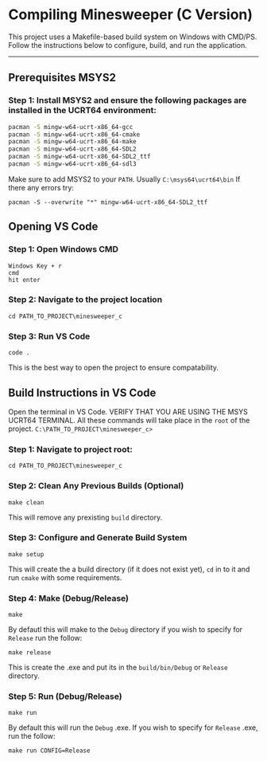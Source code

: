 # Compiling Minesweeper (C Version)

This project uses a Makefile-based build system on Windows with CMD/PS. Follow the instructions below to configure, build, and run the application.

---

## Prerequisites MSYS2

### Step 1: Install MSYS2 and ensure the following packages are installed in the UCRT64 environment:

```bash
pacman -S mingw-w64-ucrt-x86_64-gcc 
pacman -S mingw-w64-ucrt-x86_64-cmake
pacman -S mingw-w64-ucrt-x86_64-make
pacman -S mingw-w64-ucrt-x86_64-SDL2
pacman -S mingw-w64-ucrt-x86_64-SDL2_ttf
pacman -S mingw-w64-ucrt-x86_64-sdl3
```
Make sure to add MSYS2 to your ```PATH```. Usually ```C:\msys64\ucrt64\bin```
If there any errors try:

    pacman -S --overwrite "*" mingw-w64-ucrt-x86_64-SDL2_ttf



## Opening VS Code

### Step 1: Open Windows CMD

    Windows Key + r
    cmd
    hit enter

### Step 2: Navigate to the project location

    cd PATH_TO_PROJECT\minesweeper_c

### Step 3: Run VS Code

    code .

This is the best way to open the project to ensure compatability.

## Build Instructions in VS Code

Open the terminal in VS Code. VERIFY THAT YOU ARE USING THE MSYS UCRT64 TERMINAL. All these commands will take place in the ```root``` of the project. ```C:\PATH_TO_PROJECT\minesweeper_c>```

### Step 1: Navigate to project root:

    cd PATH_TO_PROJECT\minesweeper_c

### Step 2: Clean Any Previous Builds (Optional)

    make clean

This will remove any prexisting ```build``` directory.

### Step 3: Configure and Generate Build System

    make setup

This will create the a build directory (if it does not exist yet), ```cd``` in to it and run ```cmake``` with some requirements.

### Step 4: Make (Debug/Release)

    make

By defautl this will make to the ```Debug``` directory if you wish to specify for ```Release``` run the follow:

    make release

This is create the .exe and put its in the ```build/bin/Debug``` or ```Release``` directory.

### Step 5: Run (Debug/Release)

    make run

By default this will run the ```Debug``` .exe. If you wish to specify for ```Release``` .exe, run the follow:

    make run CONFIG=Release